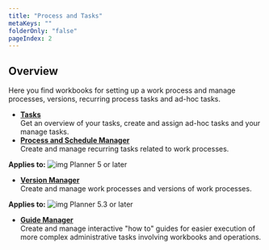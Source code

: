 ```yaml
---
title: "Process and Tasks"
metaKeys: ""
folderOnly: "false"
pageIndex: 2
---
```

## Overview
Here you find workbooks for setting up a work process and manage processes, versions, recurring process tasks and ad-hoc tasks.

   - **[Tasks](../../workbooks/process-and-tasks/tasks.md)**<br/>
   Get an overview of your tasks, create and assign ad-hoc tasks and your manage tasks.
   - **[Process and Schedule Manager](../../workbooks/process-and-tasks/process-and-schedule-manager.md)**<br/>
   Create and manage recurring tasks related to work processes.

**Applies to:** ![img](https://profitbasedocs.blob.core.windows.net/icons/yes-icon.png) Planner 5 or later
   - **[Version Manager](../../workbooks/process-and-tasks/version-manager.md)**<br/>
   Create and manage work processes and versions of work processes.

**Applies to:** ![img](https://profitbasedocs.blob.core.windows.net/icons/yes-icon.png) Planner 5.3 or later
   - **[Guide Manager](../../workbooks/process-and-tasks/guide-manager.md)**<br/>
   Create and manage interactive "how to" guides for easier execution of more complex administrative tasks involving workbooks and operations.
